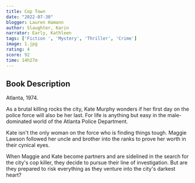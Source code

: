 ```yaml
---
title: Cop Town
date: "2022-07-30"
blogger: Lauren Hamann
author: Slaughter, Karin
narrator: Early, Kathleen
tags: ['Fiction ', 'Mystery', 'Thriller', 'Crime']
image: 1.jpg
rating: 4
score: 92
time: 14h27m
---
```



## Book Description

Atlanta, 1974.

As a brutal killing rocks the city, Kate Murphy wonders if her first day on the police force will also be her last. For life is anything but easy in the male-dominated world of the Atlanta Police Department.

Kate isn't the only woman on the force who is finding things tough. Maggie Lawson followed her uncle and brother into the ranks to prove her worth in their cynical eyes.

When Maggie and Kate become partners and are sidelined in the search for the city's cop killer, they decide to pursue their line of investigation. But are they prepared to risk everything as they venture into the city's darkest heart?